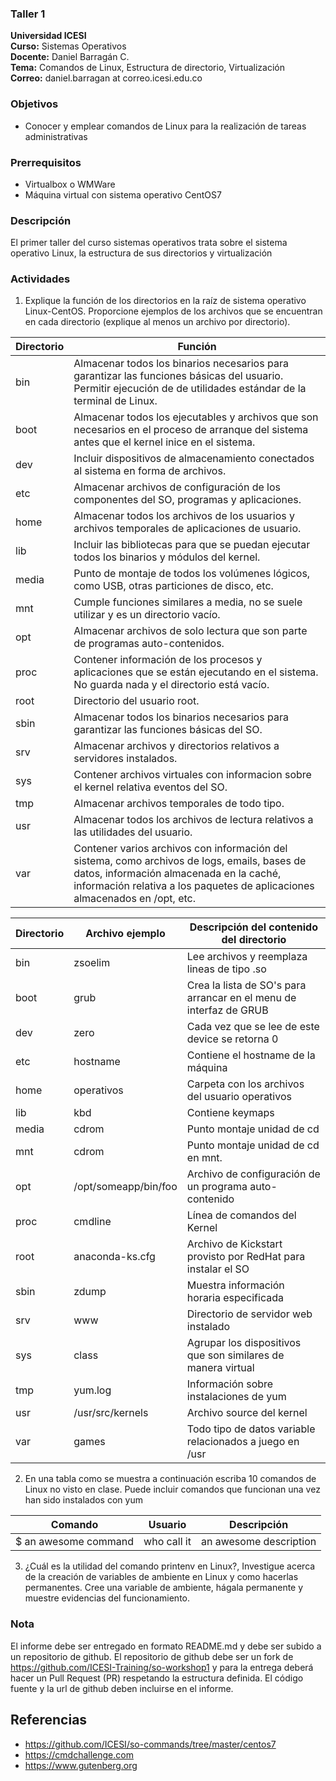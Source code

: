 ### Taller 1
**Universidad ICESI**  
**Curso:** Sistemas Operativos  
**Docente:** Daniel Barragán C.  
**Tema:** Comandos de Linux, Estructura de directorio, Virtualización  
**Correo:** daniel.barragan at correo.icesi.edu.co


### Objetivos
* Conocer y emplear comandos de Linux para la realización de tareas administrativas

### Prerrequisitos
* Virtualbox o WMWare
* Máquina virtual con sistema operativo CentOS7

### Descripción
El primer taller del curso sistemas operativos trata sobre el sistema operativo Linux, la estructura de sus directorios y virtualización 

### Actividades

1. Explique la función de los directorios en la raíz de sistema operativo Linux-CentOS.
Proporcione ejemplos de los archivos que se encuentran en cada directorio (explique al menos un
archivo por directorio).

| Directorio | Función |
|------|------|
| bin | Almacenar todos los binarios necesarios para garantizar las funciones básicas del usuario. Permitir ejecución de de utilidades estándar de la terminal de Linux. |
| boot | Almacenar todos los ejecutables y archivos que son necesarios en el proceso de arranque del sistema antes que el kernel inice en el sistema. |
| dev | Incluir dispositivos de almacenamiento conectados al sistema en forma de archivos. |
| etc | Almacenar archivos de configuración de los componentes del SO, programas y aplicaciones. |
| home | Almacenar todos los archivos de los usuarios y archivos temporales de aplicaciones de usuario. |
| lib | Incluir las bibliotecas para que se puedan ejecutar todos los binarios y módulos del kernel. |
| media | Punto de montaje de todos los volúmenes lógicos, como USB, otras particiones de disco, etc. |
| mnt | Cumple funciones similares a media, no se suele utilizar y es un directorio vacío. |
| opt | Almacenar archivos de solo lectura que son parte de programas auto-contenidos. | 
| proc | Contener información de los procesos y aplicaciones que se están ejecutando en el sistema. No guarda nada y el directorio está vacío. |
| root | Directorio del usuario root. |
| sbin | Almacenar todos los binarios necesarios para garantizar las funciones básicas del  SO. |
| srv | Almacenar archivos y directorios relativos a servidores instalados. |
| sys | Contener archivos virtuales con informacion sobre el kernel relativa eventos del SO. |
| tmp | Almacenar archivos temporales de todo tipo. |
| usr | Almacenar todos los archivos de lectura relativos a las utilidades del usuario. |
| var | Contener varios archivos con información del sistema, como archivos de logs, emails, bases de datos, información almacenada en la caché, información relativa a los paquetes de aplicaciones almacenados en /opt, etc. |

| Directorio   | Archivo ejemplo | Descripción del contenido del directorio  |
|------|------|------|
| bin | zsoelim | Lee archivos y reemplaza lineas de tipo .so |
| boot | grub | Crea la lista de SO's para arrancar en el menu de interfaz de GRUB |
| dev| zero | Cada vez que se lee de este device se retorna 0 |
| etc | hostname | Contiene el hostname de la máquina |
| home | operativos | Carpeta con los archivos del usuario operativos  |
| lib | kbd | Contiene keymaps | 
| media | cdrom | Punto montaje unidad de cd | 
| mnt | cdrom | Punto montaje unidad de cd en mnt. |
| opt | /opt/someapp/bin/foo | Archivo de configuración de un programa auto-contenido | 
| proc | cmdline | Línea de comandos del Kernel |
| root | anaconda-ks.cfg | Archivo de Kickstart provisto por RedHat para instalar el SO |
| sbin | zdump | Muestra información horaria especificada | 
| srv | www | Directorio de servidor web instalado |
| sys | class | Agrupar los dispositivos que son similares de manera virtual | 
| tmp | yum.log | Información sobre instalaciones de yum | 
| usr | /usr/src/kernels | Archivo source del kernel | 
| var | games | Todo tipo de datos variable relacionados a juego en /usr |







2. En una tabla como se muestra a continuación escriba 10 comandos de Linux no visto en clase. Puede incluir comandos que funcionan una vez han sido instalados con yum

| Comando   | Usuario | Descripción   |
|------|------|------|
| $ an awesome command | who call it | an awesome description |

3. ¿Cuál es la utilidad del comando printenv en Linux?, Investigue acerca de la creación de variables de ambiente en Linux y como hacerlas permanentes. Cree una variable de ambiente, hágala permanente y muestre evidencias del funcionamiento.

### Nota

El informe debe ser entregado en formato README.md y debe ser subido a un repositorio de github. El repositorio de github debe ser un fork de https://github.com/ICESI-Training/so-workshop1 y para la entrega deberá hacer un Pull Request (PR) respetando la estructura definida. El código fuente y la url de github deben incluirse en el informe.  

## Referencias

* https://github.com/ICESI/so-commands/tree/master/centos7
* https://cmdchallenge.com  
* https://www.gutenberg.org
